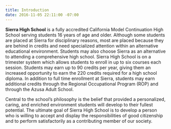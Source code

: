 ```yaml
---
title: Introduction
date: 2016-11-05 22:11:00 -07:00
---
```


**Sierra High School** is a fully accredited California Model Continuation High School serving students 16 years of age and older. Although some students are placed at Sierra for disciplinary reasons, most are placed because they are behind in credits and need specialized attention within an alternative educational environment.  Students may also choose Sierra as an alternative to attending a comprehensive high school.  Sierra High School is on a trimester system which allows students to enroll in up to six courses each session.  Students may earn up to 90 credits per year, giving them an increased opportunity to earn the 220 credits required for a high school diploma.  In addition to full time enrollment at Sierra, students may earn additional credits through the Regional Occupational Program (ROP) and through the Azusa Adult School.

Central to the school’s philosophy is the belief that provided a personalized, caring, and enriched environment students will develop to their fullest potential.  The ultimate goal of Sierra High School is to develop a person who is willing to accept and display the responsibilities of good citizenship and to perform satisfactorily as a contributing member of our society.
